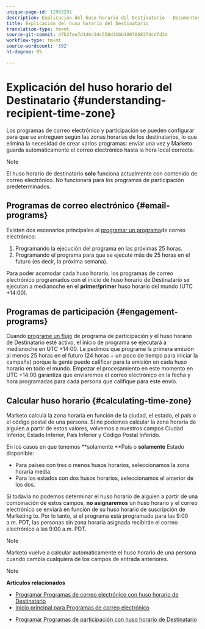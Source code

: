```yaml
---
unique-page-id: 12983291
description: Explicación del huso horario del Destinatario - Documentos de marketing - Documentación del producto
title: Explicación del huso horario del Destinatario
translation-type: tm+mt
source-git-commit: 47b2fee7d146c3dc558d4bbb10070683f4cdfd3d
workflow-type: tm+mt
source-wordcount: '392'
ht-degree: 0%

---
```



# Explicación del huso horario del Destinatario {#understanding-recipient-time-zone}

Los programas de correo electrónico y participación se pueden configurar para que se entreguen según las zonas horarias de los destinatarios, lo que elimina la necesidad de crear varios programas: enviar una vez y Marketo guarda automáticamente el correo electrónico hasta la hora local correcta.

>[!NOTE]
>
>El huso horario de destinatario **solo** funciona actualmente con contenido de correo electrónico. No funcionará para los programas de participación predeterminados.

## Programas de correo electrónico {#email-programs}

Existen dos escenarios principales al [programar un programa](schedule-email-programs-with-recipient-time-zone.md)de correo electrónico:

1. Programando la ejecución del programa en las próximas 25 horas.
1. Programando el programa para que se ejecute más de 25 horas en el futuro (es decir, la próxima semana).

Para poder acomodar cada huso horario, los programas de correo electrónico programados con el inicio de huso horario de Destinatario se ejecutan a medianoche en el **primer/primer** huso horario del mundo (UTC +14:00).

## Programas de participación {#engagement-programs}

Cuando [programe un flujo](../../../../../product-docs/email-marketing/drip-nurturing/engagement-program-streams/set-stream-cadence/schedule-engagement-programs-with-recipient-time-zone.md) de programa de participación y el huso horario de Destinatario esté activo, el inicio de programa se ejecutará a medianoche en UTC +14:00. Le pedimos que programe la primera emisión al menos 25 horas en el futuro (24 horas + un poco de tiempo para iniciar la campaña) porque la gente puede calificar para la emisión en cada huso horario en todo el mundo. Empezar el procesamiento en este momento en UTC +14:00 garantiza que enviaremos el correo electrónico en la fecha y hora programadas para cada persona que califique para este envío.

## Calcular huso horario {#calculating-time-zone}

Marketo calcula la zona horaria en función de la ciudad, el estado, el país o el código postal de una persona. Si no podemos calcular la zona horaria de alguien a partir de estos valores, volvemos a nuestros campos Ciudad Inferior, Estado Inferior, País Inferior y Código Postal Inferido.

En los casos en que tenemos **solamente **País o **solamente** Estado disponible:

* Para países con tres o menos husos horarios, seleccionamos la zona horaria media.
* Para los estados con dos husos horarios, seleccionamos el anterior de los dos.

Si todavía no podemos determinar el huso horario de alguien a partir de una combinación de estos campos, **no asignaremos** un huso horario y el correo electrónico se enviará en función de su huso horario de suscripción de Marketing to. Por lo tanto, si el programa está programado para las 9:00 a.m. PDT, las personas sin zona horaria asignada recibirán el correo electrónico a las 9:00 a.m. PDT.

>[!NOTE]
>
>Marketo vuelve a calcular automáticamente el huso horario de una persona cuando cambia cualquiera de los campos de entrada anteriores.

>[!NOTE]
>
>**Artículos relacionados**
>
>* [Programar Programas de correo electrónico con huso horario de Destinatario](schedule-email-programs-with-recipient-time-zone.md)
>* [Inicio principal para Programas de correo electrónico](../../../../../product-docs/email-marketing/email-programs/email-program-actions/head-start-for-email-programs.md)

   >
   >
* [Programar Programas de participación con huso horario de Destinatario](../../../../../product-docs/email-marketing/drip-nurturing/engagement-program-streams/set-stream-cadence/schedule-engagement-programs-with-recipient-time-zone.md)

>



